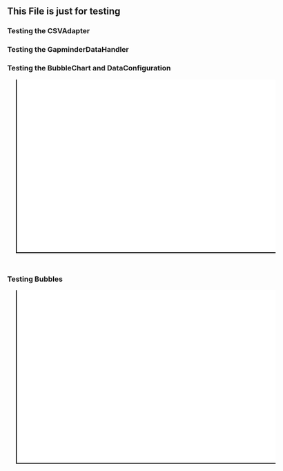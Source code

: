 ## This File is just for testing



### Testing the CSVAdapter
<script>

import {CSVAdapter} from "./csvAdapter.js";
var url = 'https://lively-kernel.org/lively4/BP2019RH1/scratch/data_gdp.csv'
var csvAdapter = new CSVAdapter();


// testFetching();
// testParsing();

function testParsing(){
  
  (async () => {
    let data = await csvAdapter.fetchData(url);
    data = csvAdapter.parseData(";", data);
    debugger
  })()
  
  
}

async function testFetching(){
  
  var value;
  value = await csvAdapter.fetchData(url);
  console.log(value);
  
}

</script>

### Testing the GapminderDataHandler
<script>
  import {GapminderDataHandler} from "./gapminderDataHandler.js";

  var gapminderDH = new GapminderDataHandler();
  
  //testFetchGDP()
  
  async function testFetchGDP(){
    let value = await gapminderDH.fetchGDP(url);
    console.log(JSON.stringify(value));
  }
  
</script>


### Testing the BubbleChart and DataConfiguration

<style>
#world1 {
  width: 100vh;
  margin-bottom: 50px;
}

#diagramm1 {
  position: relative;
  width: 600px;
  height: 400px;
  background-color: white;
  border-left: 2px solid black;
  border-bottom: 2px solid black;
  margin-left: 20px;
}

.xDash {
  width: 2px;
  height: 10px;
  background-color: black;
}

.yDash {
  width: 10px;
  height: 2px;
  background-color: black;
}

.xTag {
  width: 30px;
  text-align: center;
}

.yTag {
  width: 50px;
  text-align: center;
}



</style>

<div id="world1">
  <div id="diagramm1"></div>
</div>

<script>
import {DataConfigurationGDP} from "./dataConfiguration.js";
import {BubbleDiagramm} from "./diagram.js";
import {GapminderDataHandler} from "./gapminderDataHandler.js";


(async () => {
  
  let gapminderDH = new GapminderDataHandler();
  let gdpData = await gapminderDH.fetchGDP(url);
  
  let dataConfigGDP = new DataConfigurationGDP(gdpData);
  let diagrammContainer = lively.query(this, "#diagramm1");
  
  let bubbleDiagramm = new BubbleDiagramm(dataConfigGDP, diagrammContainer);  
  bubbleDiagramm.renderAxis();
})();
</script>

### Testing Bubbles

<style>

#world2 {
  width: 100vh;
  margin-bottom: 50px;
}

#diagramm2 {
  position: relative;
  width: 600px;
  height: 400px;
  background-color: white;
  border-left: 2px solid black;
  border-bottom: 2px solid black;
  margin-left: 20px;
}
</style>

<div id="world2">
  <div id="diagramm2"></div>
</div>

<script>

import {DataConfigurationGDP, DataConfigurationBMI, DataConfigurationBirths} from "./dataConfiguration.js";
import {BubbleDiagramm} from "./diagram.js";
import {GapminderDataHandler} from "./gapminderDataHandler.js";


(async () => {
  
  let urlBirth = 'https://lively-kernel.org/lively4/BP2019RH1/scratch/data_births.csv';
  let urlBMI = 'https://lively-kernel.org/lively4/BP2019RH1/scratch/data_bmi.csv';
  let urlGDP = 'https://lively-kernel.org/lively4/BP2019RH1/scratch/data_gdp.csv';
  
  let gapminderDH = new GapminderDataHandler();
  let dataGDP = await gapminderDH.fetchGDP(urlGDP);
  let dataBirth = await gapminderDH.fetchBirth(urlBirth);
  let dataBMI = await gapminderDH.fetchBMI(urlBMI);
  let dataConfigGDP = new DataConfigurationGDP(dataGDP);
  
  let dataConfigBMI = new DataConfigurationBMI(dataBMI);
  
  let dataConfigBirth = new DataConfigurationBirths(dataBirth);
  
  let diagrammContainer = lively.query(this, "#diagramm2");
  let bubbleDiagramm = new BubbleDiagramm(dataConfigGDP, diagrammContainer);  
  bubbleDiagramm.renderAxis();
})();


</script>









